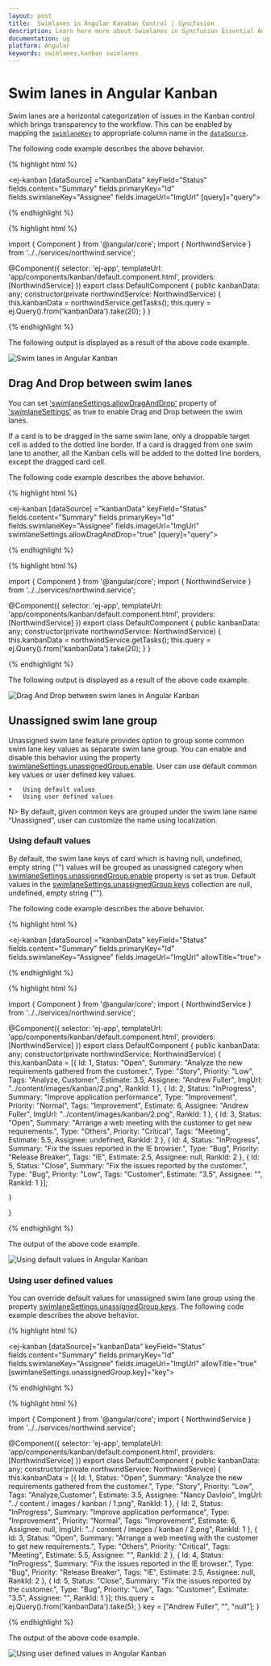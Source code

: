 ```yaml
---
layout: post
title:  Swimlanes in Angular Kanaban Control | Syncfusion
description: Learn here more about Swimlanes in Syncfusion Essential Angular Kanban Control, its elements, and more.
documentation: ug
platform: Angular
keywords: swimlanes,kanban swimlanes
---
```


# Swim lanes in Angular Kanban

Swim lanes are a horizontal categorization of issues in the Kanban control which brings transparency to the workflow. This can be enabled by mapping the [`swimlaneKey`](https://help.syncfusion.com/api/js/ejkanban#members:swimlaneKey) to appropriate column name in the [`dataSource`](https://help.syncfusion.com/api/js/ejkanban#members:datasource).

The following code example describes the above behavior.

{% highlight html %}

<ej-kanban [dataSource] ="kanbanData" keyField="Status" fields.content="Summary" fields.primaryKey="Id" fields.swimlaneKey="Assignee" fields.imageUrl="ImgUrl" [query]="query">
    <e-kanban-columns>
        <e-kanban-column key="Open" headerText="Backlog"></e-kanban-column>
        <e-kanban-column key="InProgress" headerText="In Progress"></e-kanban-column>
        <e-kanban-column key="Close" headerText="Done"></e-kanban-column>
    </e-kanban-columns>
</ej-kanban>

{% endhighlight %}

{% highlight html %}

import { Component } from '@angular/core';
import { NorthwindService } from '../../services/northwind.service';

@Component({
  selector: 'ej-app',
  templateUrl: 'app/components/kanban/default.component.html',
  providers: [NorthwindService]
})
export class DefaultComponent {
  public kanbanData: any;
    constructor(private northwindService: NorthwindService) {
        this.kanbanData = northwindService.getTasks();
        this.query = ej.Query().from('kanbanData').take(20);
    }
}

{% endhighlight %}

The following output is displayed as a result of the above code example.

![Swim lanes in Angular Kanban](Swimlane_images/swimlane_img1.png)

## Drag And Drop between swim lanes

You can set ['swimlaneSettings.allowDragAndDrop'](https://help.syncfusion.com/api/js/ejkanban#members:swimlanesettings-allowdraganddrop) property of ['swimlaneSettings'](https://help.syncfusion.com/api/js/ejkanban#members:swimlanesettings) as true to enable Drag and Drop between the swim lanes.

If a card is to be dragged in the same swim lane, only a droppable target cell is added to the dotted line border. If a card is dragged from one swim lane to another, all the Kanban cells will be added to the dotted line borders, except the dragged card cell.

The following code example describes the above behavior.

{% highlight html %}

<ej-kanban [dataSource] ="kanbanData" keyField="Status" fields.content="Summary" fields.primaryKey="Id" fields.swimlaneKey="Assignee" fields.imageUrl="ImgUrl" swimlaneSettings.allowDragAndDrop="true" [query]="query">
    <e-kanban-columns>
        <e-kanban-column key="Open" headerText="Backlog"></e-kanban-column>
        <e-kanban-column key="InProgress" headerText="In Progress"></e-kanban-column>
        <e-kanban-column key="Close" headerText="Done"></e-kanban-column>
    </e-kanban-columns>
</ej-kanban>

{% endhighlight %}

{% highlight html %}

import { Component } from '@angular/core';
import { NorthwindService } from '../../services/northwind.service';

@Component({
  selector: 'ej-app',
  templateUrl: 'app/components/kanban/default.component.html',
  providers: [NorthwindService]
})
export class DefaultComponent {
  public kanbanData: any;
    constructor(private northwindService: NorthwindService) {
        this.kanbanData = northwindService.getTasks();
        this.query = ej.Query().from('kanbanData').take(20);
    }
}

{% endhighlight %}

The following output is displayed as a result of the above code example.

![Drag And Drop between swim lanes in Angular Kanban](Swimlane_images/swimlane_img2.png)

## Unassigned swim lane group

Unassigned swim lane feature provides option to group some common swim lane key values as separate swim lane group. You can enable and disable this behavior using the property [swimlaneSettings.unassignedGroup.enable](https://help.syncfusion.com/api/js/ejkanban#members:swimlanesettings-unassignedgroup-enable).
User can use default common key values or user defined key values. 

    •	Using default values
    •	Using user defined values

N> By default, given common keys are grouped under the swim lane name “Unassigned”, user can customize the name using localization.

### Using default values

By default, the swim lane keys of card which is having null, undefined, empty string ("") values will be grouped as unassigned category when [swimlaneSettings.unassignedGroup.enable](https://help.syncfusion.com/api/js/ejkanban#members:swimlanesettings-unassignedgroup-enable) property is set as true. 
Default values in the [swimlaneSettings.unassignedGroup.keys](https://help.syncfusion.com/api/js/ejkanban#members:swimlanesettings-unassignedgroup-keys) collection are null, undefined, empty string ("").

The following code example describes the above behavior.

{% highlight html %}

<ej-kanban [dataSource] ="kanbanData" keyField="Status" fields.content="Summary" fields.primaryKey="Id" fields.swimlaneKey="Assignee" fields.imageUrl="ImgUrl" allowTitle="true">
    <e-kanban-columns>
        <e-kanban-column key="Open" headerText="Backlog"></e-kanban-column>
        <e-kanban-column key="InProgress" headerText="In Progress"></e-kanban-column>
        <e-kanban-column key="Close" headerText="Done"></e-kanban-column>
    </e-kanban-columns>
</ej-kanban>

{% endhighlight %}

{% highlight html %}

import { Component } from '@angular/core';
import { NorthwindService } from '../../services/northwind.service';

@Component({
  selector: 'ej-app',
  templateUrl: 'app/components/kanban/default.component.html',
  providers: [NorthwindService]
})
export class DefaultComponent {
  public kanbanData: any;
    constructor(private northwindService: NorthwindService) {
        this.kanbanData = [{ Id: 1, Status: "Open", Summary: "Analyze the new requirements gathered from the customer.", Type: "Story", Priority: "Low", Tags: "Analyze, Customer", Estimate: 3.5, Assignee: "Andrew Fuller", ImgUrl: "../content/images/kanban/2.png", RankId: 1 }, { Id: 2, Status: "InProgress", Summary: "Improve application performance", Type: "Improvement", Priority: "Normal", Tags: "Improvement", Estimate: 6, Assignee: "Andrew Fuller", ImgUrl: "../content/images/kanban/2.png", RankId: 1 }, { Id: 3, Status: "Open", Summary: "Arrange a web meeting with the customer to get new requirements.", Type: "Others", Priority: "Critical", Tags: "Meeting", Estimate: 5.5, Assignee: undefined, RankId: 2 }, { Id: 4, Status: "InProgress", Summary: "Fix the issues reported in the IE browser.", Type: "Bug", Priority: "Release Breaker", Tags: "IE", Estimate: 2.5, Assignee: null, RankId: 2 }, { Id: 5, Status: "Close", Summary: "Fix the issues reported by the customer.", Type: "Bug", Priority: "Low", Tags: "Customer", Estimate: "3.5", Assignee: "", RankId: 1 }];
    
    }
}

{% endhighlight %}

The output of the above code example.

![Using default values in Angular Kanban](Swimlane_images/swimlane_img3.png)

### Using user defined values

You can override default values for unassigned swim lane group using the property [swimlaneSettings.unassignedGroup.keys](https://help.syncfusion.com/api/js/ejkanban#members:swimlanesettings-unassignedgroup-keys).
The following code example describes the above behavior.

{% highlight html %}

<ej-kanban [dataSource]="kanbanData" keyField="Status" fields.content="Summary" fields.primaryKey="Id" fields.swimlaneKey="Assignee" fields.imageUrl="ImgUrl" allowTitle="true" [swimlaneSettings.unassignedGroup.key]="key">
    <e-kanban-columns>
        <e-kanban-column key="Open" headertext="Backlog"></e-kanban-column>
        <e-kanban-column key="InProgress" headertext="In Progress"></e-kanban-column>
        <e-kanban-column key="Close" headertext="Done"></e-kanban-column>
    </e-kanban-columns>
</ej-kanban>

{% endhighlight %}

{% highlight html %}

import { Component } from '@angular/core';
import { NorthwindService } from '../../services/northwind.service';

@Component({
  selector: 'ej-app',
  templateUrl: 'app/components/kanban/default.component.html',
  providers: [NorthwindService]
})
export class DefaultComponent {
  public kanbanData: any;
    constructor(private northwindService: NorthwindService) {
        this.kanbanData = [{ Id: 1, Status: "Open", Summary: "Analyze the new requirements gathered from the customer.", Type: "Story", Priority: "Low", Tags: "Analyze,Customer", Estimate: 3.5, Assignee: "Nancy Davloio", ImgUrl: "../ content / images / kanban / 1.png", RankId: 1 }, { Id: 2, Status: "InProgress", Summary: "Improve application performance", Type: "Improvement", Priority: "Normal", Tags: "Improvement", Estimate: 6, Assignee: null, ImgUrl: "../ content / images / kanban / 2.png", RankId: 1 }, { Id: 3, Status: "Open", Summary: "Arrange a web meeting with the customer to get new requirements.", Type: "Others", Priority: "Critical", Tags: "Meeting", Estimate: 5.5, Assignee: "", RankId: 2 }, { Id: 4, Status: "InProgress", Summary: "Fix the issues reported in the IE browser.", Type: "Bug", Priority: "Release Breaker", Tags: "IE", Estimate: 2.5, Assignee: null, RankId: 2 }, { Id: 5, Status: "Close", Summary: "Fix the issues reported by the customer.", Type: "Bug", Priority: "Low", Tags: "Customer", Estimate: "3.5", Assignee: "", RankId: 1 }];
        this.query = ej.Query().from('kanbanData').take(5);
    }
    key = ["Andrew Fuller", "", "null"];
}
 
{% endhighlight %}

The output of the above code example.

![Using user defined values in Angular Kanban](Swimlane_images/swimlane_img4.png)
